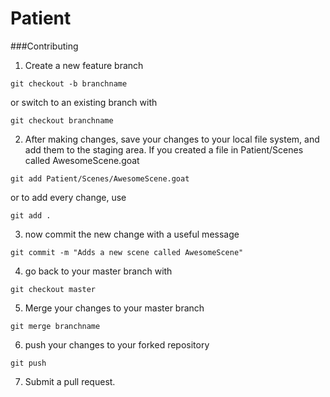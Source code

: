 Patient
=======
###Contributing

1. Create a new feature branch
```
git checkout -b branchname
```
or switch to an existing branch with
```
git checkout branchname
```
2. After making changes, save your changes to your local
file system, and add them to the staging area. If you created
a file in Patient/Scenes called AwesomeScene.goat
```
git add Patient/Scenes/AwesomeScene.goat
```
or to add every change, use
```
git add .
```

3. now commit the new change with a useful message
```
git commit -m "Adds a new scene called AwesomeScene"
```

4. go back to your master branch with
```
git checkout master
```

5. Merge your changes to your master branch
```
git merge branchname
```

6. push your changes to your forked repository
```
git push
```

7. Submit a pull request.
